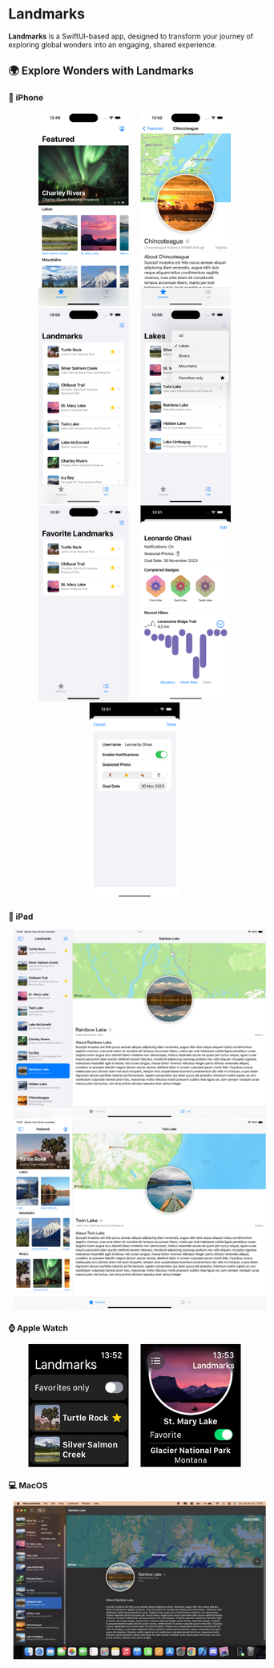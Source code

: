 # Landmarks

**Landmarks** is a SwiftUI-based app, designed to transform your journey of exploring global wonders into an engaging, shared experience.

## 🌍 Explore Wonders with Landmarks

### 📱 iPhone 
<p align="center">
  <img src="https://github.com/leo-ohasi/Landmarks/blob/main/Images/ios1.png" width="180" hspace="10">
  <img src="https://github.com/leo-ohasi/Landmarks/blob/main/Images/ios2.png" width="180" hspace="10">
  <img src="https://github.com/leo-ohasi/Landmarks/blob/main/Images/ios3.png" width="180" hspace="10">
  <img src="https://github.com/leo-ohasi/Landmarks/blob/main/Images/ios4.png" width="180" hspace="10">
  <img src="https://github.com/leo-ohasi/Landmarks/blob/main/Images/ios5.png" width="180" hspace="10">
  <img src="https://github.com/leo-ohasi/Landmarks/blob/main/Images/ios6.png" width="180" hspace="10">
  <img src="https://github.com/leo-ohasi/Landmarks/blob/main/Images/ios7.png" width="180" hspace="10">
</p>

### 📱 iPad 
<p align="center">
  <img src="https://github.com/leo-ohasi/Landmarks/blob/main/Images/ipad1.png" width="550" hspace="10">
  <img src="https://github.com/leo-ohasi/Landmarks/blob/main/Images/ipad2.png" width="550" hspace="10">
</p>

### ⌚ Apple Watch 
<p align="center">
  <img src="https://github.com/leo-ohasi/Landmarks/blob/main/Images/watch1.png" width="200" hspace="10">
  <img src="https://github.com/leo-ohasi/Landmarks/blob/main/Images/watch2.png" width="200" hspace="10">
</p>

### 💻 MacOS 
<p align="center">
  <img src="https://github.com/leo-ohasi/Landmarks/blob/main/Images/mac1.png" width="750" hspace="10">
</p>


